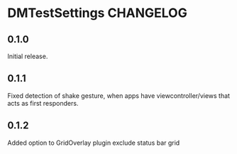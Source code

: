 # DMTestSettings CHANGELOG

## 0.1.0

Initial release.

## 0.1.1

Fixed detection of shake gesture, when apps have viewcontroller/views that acts as first responders.

## 0.1.2

Added option to GridOverlay plugin exclude status bar grid 

